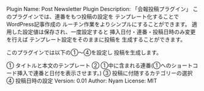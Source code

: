 Plugin Name: Post Newsletter Plugin
Description:
「会報投稿プラグイン」
このプラグインでは、連番をもつ投稿の設定を
テンプレート化することでWordPress記事作成の
ルーチン作業をよりシンプルにすることができます。
適用した設定値は保存され、一度設定すると
挿入日付・連番・投稿日時のみ変更を行えば
テンプレート設定をそのままに投稿を
生成することができます。

このプラグインでは以下の①～④を設定し
投稿を生成します。

① タイトルと本文のテンプレート
② ①中に含まれる連番(①へのショートコード挿入で連番と日付を表示させます。)
③ 投稿に付随するカテゴリーの選択
④ 投稿日時の設定
Version: 0.01
Author: Nyam
License: MIT

